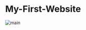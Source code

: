# My-First-Website
![main](https://user-images.githubusercontent.com/98641982/151657479-1fce7e32-32b7-422d-b480-701283886fef.JPG)

